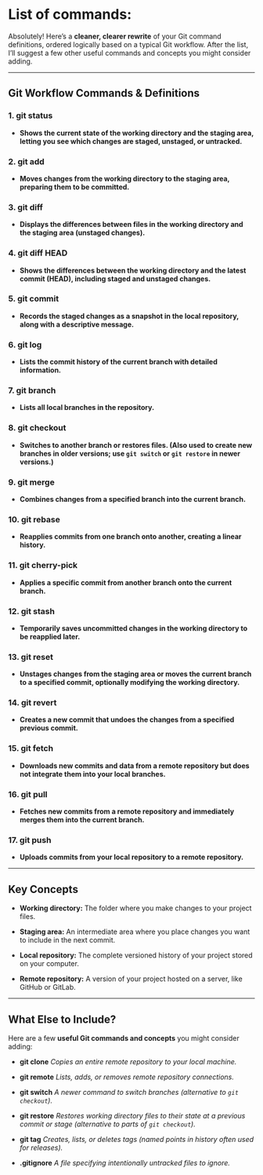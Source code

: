 # List of commands:
Absolutely! Here’s a **cleaner, clearer rewrite** of your Git command definitions, ordered logically based on a typical Git workflow. After the list, I’ll suggest a few other useful commands and concepts you might consider adding.

---

## Git Workflow Commands & Definitions

### 1. **git status**

* **Shows the current state of the working directory and the staging area, letting you see which changes are staged, unstaged, or untracked.**

### 2. **git add**

* **Moves changes from the working directory to the staging area, preparing them to be committed.**

### 3. **git diff**

* **Displays the differences between files in the working directory and the staging area (unstaged changes).**

### 4. **git diff HEAD**

* **Shows the differences between the working directory and the latest commit (HEAD), including staged and unstaged changes.**

### 5. **git commit**

* **Records the staged changes as a snapshot in the local repository, along with a descriptive message.**

### 6. **git log**

* **Lists the commit history of the current branch with detailed information.**

### 7. **git branch**

* **Lists all local branches in the repository.**

### 8. **git checkout**

* **Switches to another branch or restores files. (Also used to create new branches in older versions; use `git switch` or `git restore` in newer versions.)**

### 9. **git merge**

* **Combines changes from a specified branch into the current branch.**

### 10. **git rebase**

* **Reapplies commits from one branch onto another, creating a linear history.**

### 11. **git cherry-pick**

* **Applies a specific commit from another branch onto the current branch.**

### 12. **git stash**

* **Temporarily saves uncommitted changes in the working directory to be reapplied later.**

### 13. **git reset**

* **Unstages changes from the staging area or moves the current branch to a specified commit, optionally modifying the working directory.**

### 14. **git revert**

* **Creates a new commit that undoes the changes from a specified previous commit.**

### 15. **git fetch**

* **Downloads new commits and data from a remote repository but does not integrate them into your local branches.**

### 16. **git pull**

* **Fetches new commits from a remote repository and immediately merges them into the current branch.**

### 17. **git push**

* **Uploads commits from your local repository to a remote repository.**

---

## Key Concepts

* **Working directory:**
  The folder where you make changes to your project files.

* **Staging area:**
  An intermediate area where you place changes you want to include in the next commit.

* **Local repository:**
  The complete versioned history of your project stored on your computer.

* **Remote repository:**
  A version of your project hosted on a server, like GitHub or GitLab.

---

## What Else to Include?

Here are a few **useful Git commands and concepts** you might consider adding:

* **git clone**
  *Copies an entire remote repository to your local machine.*

* **git remote**
  *Lists, adds, or removes remote repository connections.*

* **git switch**
  *A newer command to switch branches (alternative to `git checkout`).*

* **git restore**
  *Restores working directory files to their state at a previous commit or stage (alternative to parts of `git checkout`).*

* **git tag**
  *Creates, lists, or deletes tags (named points in history often used for releases).*

* **.gitignore**
  *A file specifying intentionally untracked files to ignore.*


